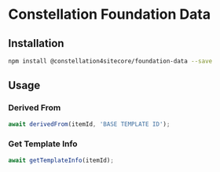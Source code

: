 # Constellation Foundation Data

## Installation

```bash
npm install @constellation4sitecore/foundation-data --save
```

## Usage

### Derived From

```ts
await derivedFrom(itemId, 'BASE TEMPLATE ID');
```

### Get Template Info

```ts
await getTemplateInfo(itemId);
```

